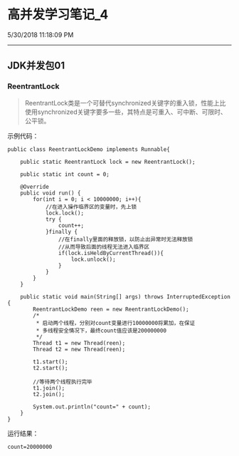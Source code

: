 # 高并发学习笔记_4

5/30/2018 11:18:09 PM 

-----------------------
## JDK并发包01

### ReentrantLock
> ReentrantLock类是一个可替代synchronized关键字的重入锁，性能上比使用synchronized关键字要多一些，其特点是可重入、可中断、可限时、公平锁。


示例代码：

	public class ReentrantLockDemo implements Runnable{
	
		public static ReentrantLock lock = new ReentrantLock();
		
		public static int count = 0;
	
		@Override
		public void run() {
			for(int i = 0; i < 10000000; i++){
				//在进入操作临界区的变量时，先上锁
				lock.lock();
				try {
					count++;
				}finally {
					//在finally里面的释放锁，以防止出异常时无法释放锁
					//从而导致后面的线程无法进入临界区
					if(lock.isHeldByCurrentThread()){
						lock.unlock();
					}
				}
			}
		}
		
		public static void main(String[] args) throws InterruptedException {
			ReentrantLockDemo reen = new ReentrantLockDemo();
			/*
			 * 启动两个线程，分别对count变量进行10000000将累加，在保证
			 * 多线程安全情况下，最终count值应该是200000000
			 */
			Thread t1 = new Thread(reen);
			Thread t2 = new Thread(reen);
			
			t1.start();
			t2.start();
			
			//等待两个线程执行完毕
			t1.join();
			t2.join();
			
			System.out.println("count=" + count);
		}
	}

运行结果：

	count=20000000
